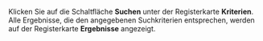 <!-- markdownlint-disable-file MD041 -->
Klicken Sie auf die Schaltfläche **Suchen** unter der Registerkarte **Kriterien**. Alle Ergebnisse, die den angegebenen Suchkriterien entsprechen, werden auf der Registerkarte **Ergebnisse** angezeigt.
